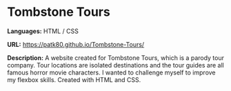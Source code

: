 # Tombstone Tours
**Languages:** HTML / CSS

**URL:** https://patk80.github.io/Tombstone-Tours/

**Description:** A website created for Tombstone Tours, which is a parody tour company. Tour locations are isolated destinations and the tour guides are all famous horror movie characters. I wanted to challenge myself to improve my flexbox skills. Created with HTML and CSS.
